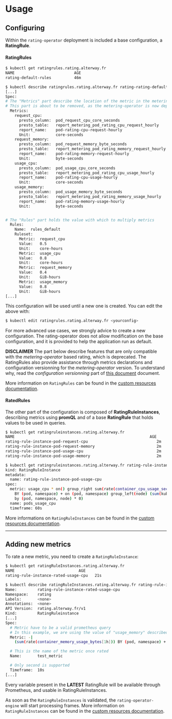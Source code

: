 # **Usage**

## Configuring

Within the `rating-operator` deployment is included a base configuration, a **RatingRule**.

#### RatingRules

```sh
$ kubectl get ratingrules.rating.alterway.fr
NAME                          AGE
rating-default-rules          46m

$ kubectl describe ratingrules.rating.alterway.fr rating-rating-default-rules
[...]
Spec:
# The "Metrics" part describe the location of the metric in the metering-operator
# This part is about to be removed, as the metering-operator is now deprecated.
  Metrics:
    request_cpu:
      presto_column:  pod_request_cpu_core_seconds
      presto_table:   report_metering_pod_rating_cpu_request_hourly
      report_name:    pod-rating-cpu-request-hourly
      Unit:           core-seconds
    request_memory:
      presto_column:  pod_request_memory_byte_seconds
      presto_table:   report_metering_pod_rating_memory_request_hourly
      report_name:    pod-rating-memory-request-hourly
      Unit:           byte-seconds
    usage_cpu:
      presto_column:  pod_usage_cpu_core_seconds
      presto_table:   report_metering_pod_rating_cpu_usage_hourly
      report_name:    pod-rating-cpu-usage-hourly
      Unit:           core-seconds
    usage_memory:
      presto_column:  pod_usage_memory_byte_seconds
      presto_table:   report_metering_pod_rating_memory_usage_hourly
      report_name:    pod-rating-memory-usage-hourly
      Unit:           byte-seconds


# The "Rules" part holds the value with which to multiply metrics
  Rules:
    Name:  rules_default
    Ruleset:
      Metric:  request_cpu
      Value:   0.5
      Unit:    core-hours
      Metric:  usage_cpu
      Value:   0.8
      Unit:    core-hours
      Metric:  request_memory
      Value:   0.4
      Unit:    GiB-hours
      Metric:  usage_memory
      Value:   0.8
      Unit:    GiB-hours
[...]
```

This configuration will be used until a new one is created.
You can edit the above with:

```sh
$ kubectl edit ratingrules.rating.alterway.fr <yourconfig>
```

For more advanced use cases, we strongly advice to create a new configuration.
The rating-operator does not allow modification on the base configuration, and it is provided to help the application run as default.

**DISCLAIMER** The part below describe features that are only compatible with the *metering-operator* based rating, which is deprecated.
The RatingRules also provide assistance through metrics declarations and configuration versionning for the *metering-operator* version.
To understand why, read the *configuration versionning* part of [this document](/documentation/FEATURES.md) document.

More information on `RatingRules` can be found in the [custom resources documentation](/documentation/CRD.md).

#### RatedRules

The other part of the configuration is composed of **RatingRuleInstances**, describing metrics using **promQL** and of a base **RatingRule** that holds values to be used in queries.

```sh
$ kubectl get ratingruleinstances.rating.alterway.fr
NAME                                                           AGE
rating-rule-instance-pod-request-cpu                              2m
rating-rule-instance-pod-request-memory                           2m
rating-rule-instance-pod-usage-cpu                                2m
rating-rule-instance-pod-usage-memory                             2m

$ kubectl get ratingruleinstances.rating.alterway.fr rating-rule-instance-pod-usage-cpu -o yaml
kind: RatingRuleInstance
metadata:
  name: rating-rule-instance-pod-usage-cpu
spec:
  metric: usage_cpu * on() group_right sum(rate(container_cpu_usage_seconds_total[1m]))
    BY (pod, namespace) + on (pod, namespace) group_left(node) (sum(kube_pod_info{pod_ip!="",node!="",host_ip!=""})
    by (pod, namespace, node) * 0)
  name: pods_usage_cpu
  timeframe: 60s
```

More informations on `RatingRuleInstances` can be found in the [custom resources documentation](/documentation/CRD.md).

----

## Adding new metrics

To rate a new metric, you need to create a `RatingRuleInstance`:

```sh
$ kubectl get ratingRuleInstances.rating.alterway.fr                             
NAME                            AGE
rating-rule-instance-rated-usage-cpu   21s

$ kubectl describe ratingRuleInstances.rating.alterway.fr rating-rule-instance-rated-usage-cpu
Name:         rating-rule-instance-rated-usage-cpu
Namespace:    rating
Labels:       <none>
Annotations:  <none>
API Version:  rating.alterway.fr/v1
Kind:         RatingRuleinstance
[...]
Spec:
  # Metric have to be a valid prometheus query
  # In this example, we are using the value of "usage_memory" described in the RatingRules above to rate our frames
  Metric: -|
    (sum(rate(container_memory_usage_bytes[1h])) BY (pod, namespace) + on (pod, namespace) group_left(node) (sum(kube_pod_info{pod_ip!="",node!="",host_ip!=""}) by (pod, namespace, node) * 0)) * on () group_left() usage_memory

  # This is the name of the metric once rated
  Name:       test_metric

  # Only second is supported
  Timeframe:  10s
[...]
```

Every variable present in the **LATEST** RatingRule will be available through Prometheus, and usable in RatingRuleInstances.

As soon as the `RatingRuleInstances` is validated, the `rating-operator-engine` will start processing frames.
More information on `RatingRuleInstances` can be found in the [custom resources documentation](/documentation/CRD.md).
